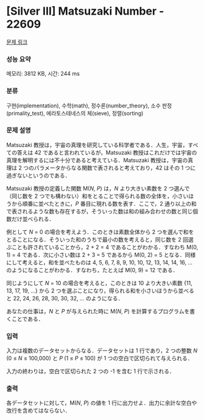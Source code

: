 # [Silver III] Matsuzaki Number - 22609 

[문제 링크](https://www.acmicpc.net/problem/22609) 

### 성능 요약

메모리: 3812 KB, 시간: 244 ms

### 분류

구현(implementation), 수학(math), 정수론(number_theory), 소수 판정(primality_test), 에라토스테네스의 체(sieve), 정렬(sorting)

### 문제 설명

<p>Matsuzaki 教授は，宇宙の真理を研究している科学者である．人生，宇宙，すべての答えは 42 であると言われているが，Matsuzaki 教授はこれだけでは宇宙の真理を解明するには不十分であると考えている．Matsuzaki 教授は，宇宙の真理は 2 つのパラメータからなる関数で表されると考えており，42 はその 1 つに過ぎないというのである．</p>

<p>Matsuzaki 教授の定義した関数 M(<i>N</i>, <i>P</i>) は，<i>N</i> より大きい素数を 2 つ選んで（同じ数を 2 つでも構わない）和をとることで得られる数の全体を，小さいほうから順番に並べたときに，<i>P</i> 番目に現れる数を表す．ここで，2 通り以上の和で表されるような数も存在するが，そういった数は和の組み合わせの数と同じ個数だけ並べられる．</p>

<p>例として <i>N</i> = 0 の場合を考えよう．このときは素数全体から 2 つを選んで和をとることになる．そういった和のうちで最小の数を考えると，同じ数を 2 回選ぶことも許されていることから，2 + 2 = 4 であることがわかる．すなわち M(0, 1) = 4 である．次に小さい数は 2 + 3 = 5 であるから M(0, 2) = 5 となる．同様にして考えると，和を並べたものは 4, 5, 6, 7, 8, 9, 10, 10, 12, 13, 14, 14, 16, ... のようになることがわかる．すなわち，たとえば M(0, 9) = 12 である．</p>

<p>同じようにして <i>N</i> = 10 の場合を考えると，このときは 10 より大きい素数 {11, 13, 17, 19, ...} から 2 つを選ぶことになり，得られる和を小さいほうから並べると 22, 24, 26, 28, 30, 30, 32, ... のようになる．</p>

<p>あなたの仕事は，<i>N</i> と <i>P</i> が与えられた時に M(<i>N</i>, <i>P</i>) を計算するプログラムを書くことである．</p>

### 입력 

 <p>入力は複数のデータセットからなる．データセットは 1 行であり，2 つの整数 <i>N</i> (0 ≤ <i>N</i> ≤ 100,000) と <i>P</i> (1 ≤ <i>P</i> ≤ 100) が 1 つの空白で区切られて与えられる．</p>

<p>入力の終わりは，空白で区切られた 2 つの -1 を含む 1 行で示される．</p>

### 출력 

 <p>各データセットに対して，M(<i>N</i>, <i>P</i>) の値を 1 行に出力せよ．出力に余計な空白や改行を含めてはならない．</p>

